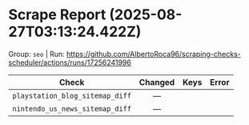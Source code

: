 # Scrape Report (2025-08-27T03:13:24.422Z)

Group: `seo`  |  Run: https://github.com/AlbertoRoca96/scraping-checks-scheduler/actions/runs/17256241996

| Check | Changed | Keys | Error |
|---|:---:|:--|:--|
| `playstation_blog_sitemap_diff` | — |  |  |
| `nintendo_us_news_sitemap_diff` | — |  |  |
